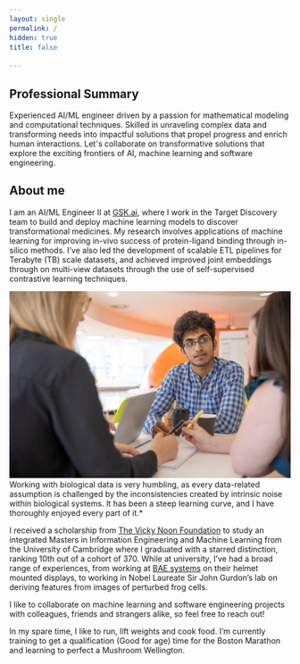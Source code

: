 ```yaml
---
layout: single
permalink: /
hidden: true
title: false

---
```


## Professional Summary
Experienced AI/ML engineer driven by a passion for mathematical modeling and computational techniques. Skilled in unraveling complex data and transforming needs into impactful solutions that propel progress and enrich human interactions. Let's collaborate on transformative solutions that explore the exciting frontiers of AI, machine learning and software engineering.

## About me

I am an AI/ML Engineer II at [GSK.ai](https://www.gsk.ai), where I work in the Target Discovery team to build and deploy machine learning models to discover transformational medicines. My research involves applications of machine learning for improving in-vivo success of protein-ligand binding through in-silico methods. I’ve also led the development of scalable ETL pipelines for Terabyte (TB) scale datasets, and achieved improved joint embeddings through on multi-view datasets through the use of self-supervised contrastive learning techniques. 

![gsk-pic](../assets/images/home-pic.jpeg)
Working with biological data is very humbling, as every data-related assumption is challenged by the inconsistencies created by intrinsic noise within biological systems. It has been a steep learning curve, and I have thoroughly enjoyed every part of it.*

I received a scholarship from [The Vicky Noon Foundation](https://www.noon-foundation.org) to study an integrated Masters in Information Engineering and Machine Learning from the University of Cambridge where I graduated with a starred distinction, ranking 10th out of a cohort of 370. While at university, I’ve had a broad range of experiences, from working at [BAE systems](https://www.baesystems.com/en/home) on their helmet mounted displays, to working in Nobel Laureate Sir John Gurdon’s lab on deriving features from images of perturbed frog cells. 

I like to collaborate on machine learning and software engineering projects with colleagues, friends and strangers alike, so feel free to reach out!

In my spare time, I like to run, lift weights and cook food. I’m currently training to get a qualification (Good for age) time for the Boston Marathon and learning to perfect a Mushroom Wellington. 




